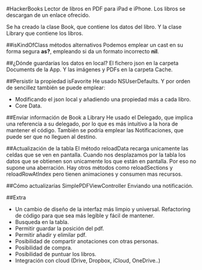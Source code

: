 #HackerBooks
Lector de libros en PDF para iPad e iPhone. Los libros se descargan de un enlace ofrecido. 

Se ha creado la clase Book, que contiene los datos del libro. Y la clase Library que contiene los libros. 


##isKindOfClass métodos alternativos
Podemos emplear un cast en su forma segura **as?**, empleando si da un formato incorrecto **nil**.

##¿Dónde guardarías los datos en local?
El fichero json en la carpeta Documents de la App. Y las imágenes y PDFs en la carpeta Cache. 

##Persistir la propiedad isFavorite 
He usado NSUserDefaults. Y por orden de sencillez también se puede emplear:

- Modificando el json local y añadiendo una propiedad más a cada libro.
- Core Data.

##Enviar información de Book a Library
He usado el Delegado, que implica una referencia a su delegado, por lo que es más intuitivo a la hora de mantener el código. 
También se podría emplear las Notificaciones, que puede ser que no lleguen al destino.

##Actualización de la tabla
El método reloadData recarga unicamente las celdas que se ven en pantalla. Cuando nos desplazamos por la tabla los datos que se obtienen son unicamente los que están en pantalla. Por eso no supone una aberración. 
Hay otros métodos como reloadSections y reloadRowAtIndex pero tienen animaciones y consumen mas recursos.

##Cómo actualizarías SimplePDFViewController
Enviando una notificación.

##Extra

- Un cambio de diseño de la interfaz más limpio y universal. Refactoring de código para que sea más legible y fácil de mantener. 
- Busqueda en la tabla. 
- Permitir guardar la posición del pdf.
- Permitir añadir y elimilar pdf.  
- Posibilidad de compartir anotaciones con otras personas.  
- Posibilidad de compra. 
- Posibilidad de puntuar los libros.
- Integración con cloud (Drive, Dropbox, iCloud, OneDrive..) 











